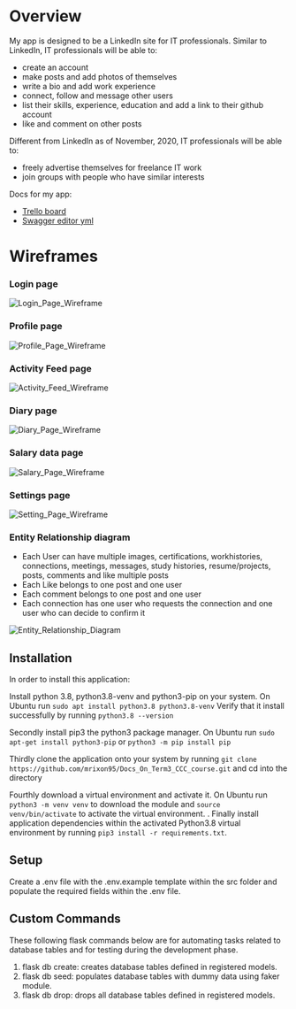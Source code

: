 # Overview

My app is designed to be a LinkedIn site for IT professionals.
Similar to LinkedIn, IT professionals will be able to:
* create an account
* make posts and add photos of themselves
* write a bio and add work experience
* connect, follow and message other users
* list their skills, experience, education and add a link to their github account
* like and comment on other posts

Different from LinkedIn as of November, 2020, IT professionals will be able to:
* freely advertise themselves for freelance IT work
* join groups with people who have similar interests

Docs for my app:
* [Trello board](https://trello.com/b/7Y9qhmBJ/project-management)
* [Swagger editor yml](https://petstore.swagger.io/?url=https://raw.githubusercontent.com/mrixon95/Docs_On_Term3_CCC_course/main/LinkedIn%20App/connectITAPI.yaml)




# Wireframes

### Login page
![Login_Page_Wireframe](docs/Login_Page_Wireframe.jpg)

### Profile page
![Profile_Page_Wireframe](docs/Profile_Page_Wireframe.png)

### Activity Feed page
![Activity_Feed_Wireframe](docs/Activity_Feed_Wireframe.png)

### Diary page
![Diary_Page_Wireframe](docs/Diary_Page_Wireframe.png)

### Salary data page
![Salary_Page_Wireframe](docs/Salary_Page_Wireframe.png)


### Settings page
![Setting_Page_Wireframe](docs/Setting_Page_Wireframe.png)

### Entity Relationship diagram

* Each User can have multiple images, certifications, workhistories, connections, meetings, messages, study histories, resume/projects, posts, comments and like multiple posts
* Each Like belongs to one post and one user
* Each comment belongs to one post and one user
* Each connection has one user who requests the connection and one user who can decide to confirm it



![Entity_Relationship_Diagram](docs/ERD_diagram.png)


## Installation
In order to install this application:

Install python 3.8, python3.8-venv and python3-pip on your system.
On Ubuntu run ```sudo apt install python3.8 python3.8-venv```
Verify that it install successfully by running ```python3.8 --version```

Secondly install pip3 the python3 package manager.
On Ubuntu run ```sudo apt-get install python3-pip```
or ```python3 -m pip install pip```

Thirdly clone the application onto your system by running ```git clone https://github.com/mrixon95/Docs_On_Term3_CCC_course.git```
and cd into the directory

Fourthly download a virtual environment and activate it.
On Ubuntu run ```python3 -m venv venv``` to download the module
and ```source venv/bin/activate``` to activate the virtual environment.
.
Finally install application dependencies within the activated Python3.8 virtual environment by running ```pip3 install -r requirements.txt```.


## Setup
Create a .env file with the .env.example template within the src folder and populate the required fields within the .env file.

## Custom Commands
These following flask commands below are for automating tasks related to database tables and for testing during the development phase.
1. flask db create: creates database tables defined in registered models.
2. flask db seed: populates database tables with dummy data using faker module.
3. flask db drop: drops all database tables defined in registered models.


